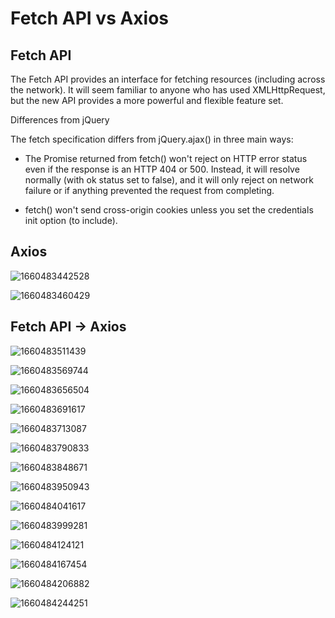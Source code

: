 # Fetch API vs Axios

## Fetch API

The Fetch API provides an interface for fetching resources (including across the network). It will seem familiar to anyone who has used XMLHttpRequest, but the new API provides a more powerful and flexible feature set.

Differences from jQuery

The fetch specification differs from jQuery.ajax() in three main ways:

- The Promise returned from fetch() won't reject on HTTP error status even if the response is an HTTP 404 or 500. Instead, it will resolve normally (with ok status set to false), and it will only reject on network failure or if anything prevented the request from completing.

- fetch() won't send cross-origin cookies unless you set the credentials init option (to include).

## Axios

![1660483442528](image/README/axios.png)

![1660483460429](image/README/axios_options.png)

## Fetch API -> Axios

![1660483511439](image/README/fetch2axios_01_f.png)

![1660483569744](image/README/fetch2axios_01_a.png)

![1660483656504](image/README/fetch2axios_02_f.png)

![1660483691617](image/README/fetch2axios_02_a.png)

![1660483713087](image/README/fetch2axios_03_f.png)

![1660483790833](image/README/fetch2axios_03_a.png)

![1660483848671](image/README/fetch2axios_04_f1.png)

![1660483950943](image/README/fetch2axios_04_f2.png)

![1660484041617](image/README/fetch2axios_04_a1.png)

![1660483999281](image/README/fetch2axios_04_a2.png)

![1660484124121](image/README/fetch2axios_05_f.png)

![1660484167454](image/README/fetch2axios_05_a.png)

![1660484206882](image/README/fetch2axios_06_f.png)

![1660484244251](image/README/fetch2axios_06_a.png)
